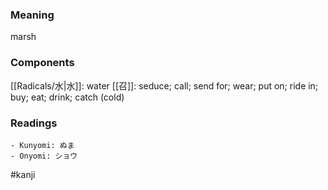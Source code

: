 ### Meaning

marsh

### Components

[[Radicals/水|水]]: water [[召]]: seduce; call; send for; wear; put on; ride in; buy; eat; drink; catch (cold)

### Readings

```
- Kunyomi: ぬま
- Onyomi: ショウ
```

#kanji